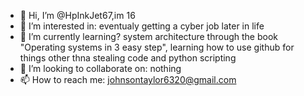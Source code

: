 - 👋 Hi, I’m @HpInkJet67,im 16
- 👀 I’m interested in: eventualy getting a cyber job later in life
- 🌱 I’m currently learning? system architecture through the book "Operating systems in 3 easy step", learning how to use github for
things other thna stealing code and python scripting
- 💞️ I’m looking to collaborate on: nothing
- 📫 How to reach me: johnsontaylor6320@gmail.com

<!---
HpInkJet69/HpInkJet69 is a ✨ special ✨ repository because its `README.md` (this file) appears on your GitHub profile.
You can click the Preview link to take a look at your changes.
--->
